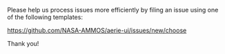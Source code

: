Please help us process issues more efficiently by filing an issue using one of the following templates:

https://github.com/NASA-AMMOS/aerie-ui/issues/new/choose

Thank you!
